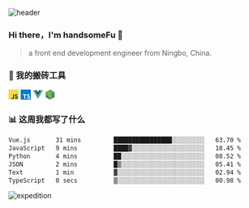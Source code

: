 ![header](https://raw.githubusercontent.com/fzq1998/fzq1998/master/header.png)

### Hi there，I'm handsomeFu 👋

> a front end development engineer from Ningbo, China.

### 🔧 我的搬砖工具
<code><img height="20" src="https://raw.githubusercontent.com/github/explore/80688e429a7d4ef2fca1e82350fe8e3517d3494d/topics/javascript/javascript.png" alt="javascript"></code>
<code><img height="20" src="https://raw.githubusercontent.com/github/explore/80688e429a7d4ef2fca1e82350fe8e3517d3494d/topics/typescript/typescript.png" alt="typescript"></code>
<code><img height="20" src="https://raw.githubusercontent.com/github/explore/80688e429a7d4ef2fca1e82350fe8e3517d3494d/topics/vue/vue.png" alt="vue"></code>
<code><img height="20" src="https://raw.githubusercontent.com/github/explore/80688e429a7d4ef2fca1e82350fe8e3517d3494d/topics/nodejs/nodejs.png" alt="nodejs"></code>



### 📊 这周我都写了什么
<!--START_SECTION:waka-->

```text
Vue.js       31 mins         ████████████████░░░░░░░░░   63.70 %
JavaScript   9 mins          ████▓░░░░░░░░░░░░░░░░░░░░   18.45 %
Python       4 mins          ██░░░░░░░░░░░░░░░░░░░░░░░   08.52 %
JSON         2 mins          █▒░░░░░░░░░░░░░░░░░░░░░░░   05.41 %
Text         1 min           ▓░░░░░░░░░░░░░░░░░░░░░░░░   02.94 %
TypeScript   0 secs          ▒░░░░░░░░░░░░░░░░░░░░░░░░   00.98 %
```

<!--END_SECTION:waka-->


![expedition](https://raw.githubusercontent.com/fzq1998/fzq1998/master/expedition.gif)

